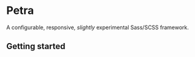 # Petra

A configurable, responsive, *slightly* experimental Sass/SCSS framework.


## Getting started
